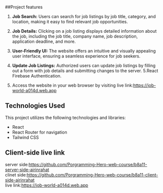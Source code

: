 ##Project features

1. **Job Search:** Users can search for job listings by job title, category, and location, making it easy to find relevant job opportunities.

2. **Job Details:** Clicking on a job listing displays detailed information about the job, including the job title, company name, job description, application deadline, and more.

3. **User-Friendly UI:** The website offers an intuitive and visually appealing user interface, ensuring a seamless experience for job seekers.

4. **Update Job Listings:** Authorized users can update job listings by filling out a form with job details and submitting changes to the server.
   5.React Firebase Authentication.
5. Access the website in your web browser by visiting
   live link:https://job-world-a014d.web.app

## Technologies Used

This project utilizes the following technologies and libraries:

- React
- React Router for navigation
- Tailwind CSS

## Client-side live link

server side:https://github.com/Porgramming-Hero-web-course/b8a11-server-side-airinrahat<br/>
clinet side:https://github.com/Porgramming-Hero-web-course/b8a11-client-side-airinrahat<br/>
live link:https://job-world-a014d.web.app
